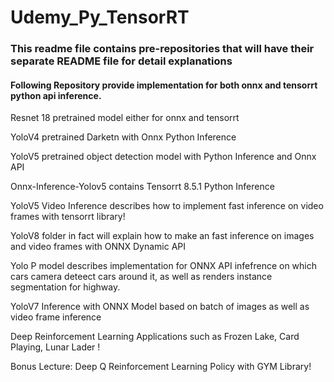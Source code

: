 # Udemy_Py_TensorRT

### This readme file contains pre-repositories that will have their separate README file for detail explanations


#### Following Repository provide implementation for both onnx and tensorrt python api inference.

Resnet 18 pretrained model either for onnx and tensorrt

YoloV4 pretrained Darketn with Onnx Python Inference

YoloV5 pretrained object detection model with Python Inference and Onnx API

Onnx-Inference-Yolov5 contains Tensorrt 8.5.1 Python Inference 

YoloV5 Video Inference describes how to implement fast inference on video frames with tensorrt library! 

YoloV8 folder in fact will explain how to make an fast inference on images and video frames with ONNX Dynamic API

Yolo P model describes implementation for ONNX API infefrence on which cars camera deteect cars around it, as well as renders instance segmentation for highway.

YoloV7 Inference with ONNX Model based on batch of images as well as video frame inference

Deep Reinforcement Learning Applications such as Frozen Lake, Card Playing, Lunar Lader !

Bonus Lecture: Deep Q Reinforcement Learning Policy with GYM Library!
```
